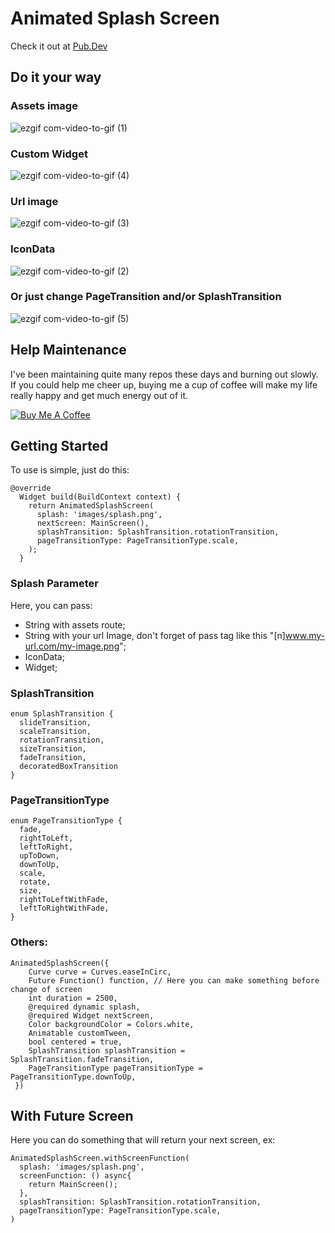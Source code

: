 # Animated Splash Screen
Check it out at [Pub.Dev](https://pub.dev/packages/animated_splash_screen)

## Do it your way

### Assets image
![ezgif com-video-to-gif (1)](https://user-images.githubusercontent.com/22732544/83060360-b3e21000-a031-11ea-9666-834f08e43045.gif)

### Custom Widget
![ezgif com-video-to-gif (4)](https://user-images.githubusercontent.com/22732544/83060348-ad539880-a031-11ea-875b-7a5d055e7659.gif)

### Url image
![ezgif com-video-to-gif (3)](https://user-images.githubusercontent.com/22732544/83060353-af1d5c00-a031-11ea-8ba1-3361057610d7.gif)

### IconData
![ezgif com-video-to-gif (2)](https://user-images.githubusercontent.com/22732544/83060355-b2184c80-a031-11ea-8ae2-d274b957eae5.gif)

### Or just change PageTransition and/or SplashTransition
![ezgif com-video-to-gif (5)](https://user-images.githubusercontent.com/22732544/83060336-a75db780-a031-11ea-99d3-856fa9326b28.gif)

## Help Maintenance

I've been maintaining quite many repos these days and burning out slowly. If you could help me cheer up, buying me a cup of coffee will make my life really happy and get much energy out of it.

<a href="https://www.buymeacoffee.com/RtrHv1C" target="_blank"><img src="https://www.buymeacoffee.com/assets/img/custom_images/purple_img.png" alt="Buy Me A Coffee" style="height: auto !important;width: auto !important;" ></a>

## Getting Started
To use is simple, just do this:

    @override
      Widget build(BuildContext context) {
        return AnimatedSplashScreen(
          splash: 'images/splash.png',
          nextScreen: MainScreen(),
          splashTransition: SplashTransition.rotationTransition,
          pageTransitionType: PageTransitionType.scale,
        );
      }
      
### Splash Parameter
Here, you can pass:
* String with assets route;
* String with your url Image, don't forget of pass tag like this "[n]www.my-url.com/my-image.png";
* IconData;
* Widget;

### SplashTransition
    enum SplashTransition {
      slideTransition,
      scaleTransition,
      rotationTransition,
      sizeTransition,
      fadeTransition,
      decoratedBoxTransition
    }

### PageTransitionType
    enum PageTransitionType {
      fade,
      rightToLeft,
      leftToRight,
      upToDown,
      downToUp,
      scale,
      rotate,
      size,
      rightToLeftWithFade,
      leftToRightWithFade,
    }
    
### Others:
    AnimatedSplashScreen({
        Curve curve = Curves.easeInCirc,
        Future Function() function, // Here you can make something before change of screen
        int duration = 2500,
        @required dynamic splash,
        @required Widget nextScreen,
        Color backgroundColor = Colors.white,
        Animatable customTween,
        bool centered = true,
        SplashTransition splashTransition = SplashTransition.fadeTransition,
        PageTransitionType pageTransitionType = PageTransitionType.downToUp,
     })
     
## With Future Screen
Here you can do something that will return your next screen, ex:

    AnimatedSplashScreen.withScreenFunction(
      splash: 'images/splash.png',
      screenFunction: () async{
        return MainScreen();
      },
      splashTransition: SplashTransition.rotationTransition,
      pageTransitionType: PageTransitionType.scale,
    )